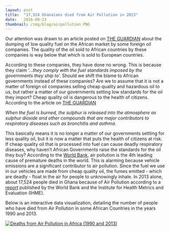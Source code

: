 ```yaml
---
layout: post 
title:  "17,524 Ghanaians died from Air Pollution in 2013"
date:   2016-09-23 
thumbnail: /img/blog/airpollution.PNG
---
```


Our attention was drawn to an article posted on [THE GUARDIAN](https://www.theguardian.com/world/2016/sep/15/trafigura-vitol-bp-dump-dirty-diesel-africa-swiss-ngo-public-eye) about the dumping of low quality fuel on the African market by some foreign oil companies. The quality of the oil sold to African countries by these companies is way below that which is sold to European countries.

According to these companies, they have done no wrong. This is because they claim ‘..._they comply with the fuel standards imposed by the governments they ship to_’. Should we shift the blame to African governments instead of these companies? Are we to assume that it is not a matter of foreign oil companies selling cheap quality and hazardous oil to us, but rather a matter of our governments setting low standards for the oil they import? Cheap quality oil is dangerous to the health of citizens. According to the article on [THE GUARDIAN](https://www.theguardian.com/world/2016/sep/15/trafigura-vitol-bp-dump-dirty-diesel-africa-swiss-ngo-public-eye) 

_When the fuel is burned, the sulphur is released into the atmosphere as sulphur dioxide and other compounds that are major contributors to respiratory diseases such as bronchitis and asthma_.

This basically means it is no longer a matter of our governments settling for less quality oil, but it is now a matter that puts the health of citizens at risk. If cheap quality oil that is processed into fuel can cause deadly respiratory diseases, why haven’t African Governments raise the standards for the oil they buy? According to the [World Bank](https://www.theguardian.com/global-development/2016/sep/08/air-pollution-costs-trillions-holds-back-poor-countries-world-bank), air pollution is the 4th leading cause of premature deaths in the world. This is alarming because vehicle emissions are a significant contributor to air pollution. Since the fuel we use in our vehicles are made from cheap quality oil, the fumes emitted - which are deadly - float in the air for people to unknowingly inhale. In 2013 alone, about 17,524 people died in Ghana because of Air Pollution according to a  [report](https://openknowledge.worldbank.org/bitstream/handle/10986/25013/108141.pdf?sequence=4&isAllowed=y) published by the World Bank and the Institute for Health Metrics and Evaluation (IHME).

Below is an interactive data visualization, detailing the number of people who have died from Air Pollution in some African Countries in the years 1990 and 2013. 

<div class='tableauPlaceholder' id='viz1474559824106' style='position: relative'><noscript><a href='#'><img alt='Deaths from Air Pollution in Africa (1990 and 2013) ' src='https:&#47;&#47;public.tableau.com&#47;static&#47;images&#47;De&#47;DeathsfromAirPollution&#47;DeathsfromAirPollutioninAfrica1990and2013&#47;1_rss.png' style='border: none' /></a></noscript><object class='tableauViz'  style='display:none;'><param name='host_url' value='https%3A%2F%2Fpublic.tableau.com%2F' /> <param name='site_root' value='' /><param name='name' value='DeathsfromAirPollution&#47;DeathsfromAirPollutioninAfrica1990and2013' /><param name='tabs' value='no' /><param name='toolbar' value='yes' /><param name='static_image' value='https:&#47;&#47;public.tableau.com&#47;static&#47;images&#47;De&#47;DeathsfromAirPollution&#47;DeathsfromAirPollutioninAfrica1990and2013&#47;1.png' /> <param name='animate_transition' value='yes' /><param name='display_static_image' value='yes' /><param name='display_spinner' value='yes' /><param name='display_overlay' value='yes' /><param name='display_count' value='yes' /></object></div>                 <script type='text/javascript'>                     var divElement = document.getElementById('viz1474559824106');                     var vizElement = divElement.getElementsByTagName('object')[0];                     vizElement.style.width='100%';vizElement.style.height=(divElement.offsetWidth*0.75)+'px';                     var scriptElement = document.createElement('script');                     scriptElement.src = 'https://public.tableau.com/javascripts/api/viz_v1.js';                     vizElement.parentNode.insertBefore(scriptElement, vizElement);                 </script>
